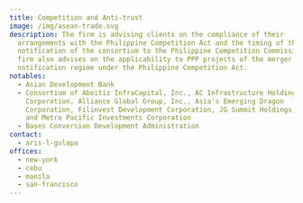```yaml
---
title: Competition and Anti-trust
image: /img/asean-trade.svg
description: The firm is advising clients on the compliance of their
  arrangements with the Philippine Competition Act and the timing of the future
  notification of the consortium to the Philippine Competition Commission. The
  firm also advises on the applicability to PPP projects of the merger
  notification regime under the Philippine Competition Act.
notables:
  - Asian Development Bank
  - Consortium of Aboitiz InfraCapital, Inc., AC Infrastructure Holdings
    Corporation, Alliance Global Group, Inc., Asia's Emerging Dragon
    Corporation, Filinvest Development Corporation, JG Summit Holdings, Inc.,
    and Metro Pacific Investments Corporation
  - Bases Conversion Development Administration
contact:
  - aris-l-gulapa
offices:
  - new-york
  - cebu
  - manila
  - san-francisco
---
```

